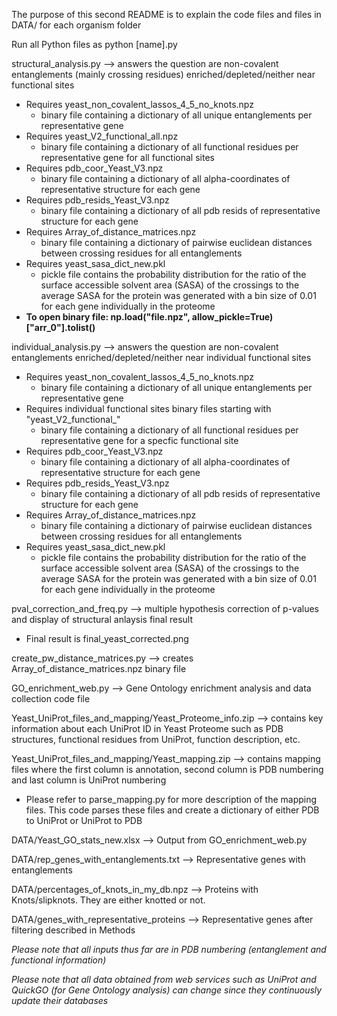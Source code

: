 The purpose of this second README is to explain the code files and files in DATA/ for each organism folder

Run all Python files as python [name].py

structural_analysis.py --> answers the question are non-covalent entanglements (mainly crossing residues) enriched/depleted/neither near functional sites

- Requires yeast_non_covalent_lassos_4_5_no_knots.npz 
  - binary file containing a dictionary of all unique entanglements per representative gene 
- Requires yeast_V2_functional_all.npz
  - binary file containing a dictionary of all functional residues per representative gene for all functional sites
- Requires pdb_coor_Yeast_V3.npz
  - binary file containing a dictionary of all alpha-coordinates of representative structure for each gene 
- Requires pdb_resids_Yeast_V3.npz
  - binary file containing a dictionary of all pdb resids of representative structure for each gene
- Requires Array_of_distance_matrices.npz
  - binary file containing a dictionary of pairwise euclidean distances between crossing residues for all entanglements
- Requires yeast_sasa_dict_new.pkl
  - pickle file contains the probability distribution for the ratio of the surface accessible solvent area (SASA) of the crossings to the average SASA for the protein was generated with a bin size of 0.01 for each gene individually in the proteome
- **To open binary file: np.load("file.npz", allow_pickle=True)["arr_0"].tolist()**

individual_analysis.py --> answers the question are non-covalent entanglements enriched/depleted/neither near individual functional sites

- Requires yeast_non_covalent_lassos_4_5_no_knots.npz 
  - binary file containing a dictionary of all unique entanglements per representative gene
- Requires individual functional sites binary files starting with "yeast_V2_functional_"
  - binary file containing a dictionary of all functional residues per representative gene for a specfic functional site
- Requires pdb_coor_Yeast_V3.npz
  - binary file containing a dictionary of all alpha-coordinates of representative structure for each gene 
- Requires pdb_resids_Yeast_V3.npz
  - binary file containing a dictionary of all pdb resids of representative structure for each gene
- Requires Array_of_distance_matrices.npz
  - binary file containing a dictionary of pairwise euclidean distances between crossing residues for all entanglements
- Requires yeast_sasa_dict_new.pkl
  - pickle file contains the probability distribution for the ratio of the surface accessible solvent area (SASA) of the crossings to the average SASA for the protein was generated with a bin size of 0.01 for each gene individually in the proteome

pval_correction_and_freq.py --> multiple hypothesis correction of p-values and display of structural anlaysis final result
  - Final result is final_yeast_corrected.png

create_pw_distance_matrices.py --> creates Array_of_distance_matrices.npz binary file

GO_enrichment_web.py --> Gene Ontology enrichment analysis and data collection code file

Yeast_UniProt_files_and_mapping/Yeast_Proteome_info.zip --> contains key information about each UniProt ID in Yeast Proteome such as PDB structures, functional residues from UniProt, function description, etc. 

Yeast_UniProt_files_and_mapping/Yeast_mapping.zip --> contains mapping files where the first column is annotation, second column is PDB numbering and last column is UniProt numbering
  - Please refer to parse_mapping.py for more description of the mapping files. This code parses these files and create a dictionary of either PDB to UniProt or UniProt to PDB 

DATA/Yeast_GO_stats_new.xlsx --> Output from GO_enrichment_web.py

DATA/rep_genes_with_entanglements.txt --> Representative genes with entanglements

DATA/percentages_of_knots_in_my_db.npz --> Proteins with Knots/slipknots. They are either knotted or not. 

DATA/genes_with_representative_proteins --> Representative genes after filtering described in Methods

*Please note that all inputs thus far are in PDB numbering (entanglement and functional information)*

*Please note that all data obtained from web services such as UniProt and QuickGO (for Gene Ontology analysis) can change since they continuously update their databases*
